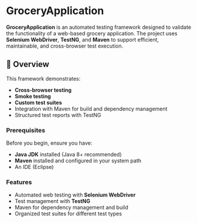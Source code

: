 # GroceryApplication

**GroceryApplication** is an automated testing framework designed to validate the functionality of a web-based grocery application. The project uses **Selenium WebDriver**, **TestNG**, and **Maven** to support efficient, maintainable, and cross-browser test execution.


## 📌 Overview

This framework demonstrates:
- **Cross-browser testing**
- **Smoke testing**
- **Custom test suites**
- Integration with Maven for build and dependency management
- Structured test reports with TestNG


### Prerequisites

Before you begin, ensure you have:
- **Java JDK** installed (Java 8+ recommended)
- **Maven** installed and configured in your system path
- An IDE (Eclipse)


### Features

- Automated web testing with **Selenium WebDriver**
- Test management with **TestNG**
- Maven for dependency management and build
- Organized test suites for different test types
